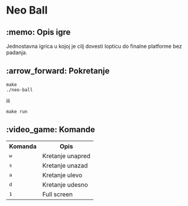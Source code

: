 <h1> Neo Ball </h1>
<h2>  :memo: Opis igre</h2>
<p>Jednostavna igrica u kojoj je cilj dovesti lopticu do finalne platforme bez padanja.</p>

<h2>  :arrow_forward: Pokretanje</h2>

```
make
./neo-ball
```
ili

```
make run
```

<h2>  :video_game: Komande</h2>

<table>
  <tr>
    <th>Komanda</th>
    <th>Opis</th>
  </tr>
  <tr>
    <td>
      <kbd>w</kbd>
    </td>
    <td>
      Kretanje unapred
    </td>
  </tr>
  <tr>
    <td>
      <kbd>s</kbd>
    </td>
    <td>
      Kretanje unazad
    </td>
  </tr>
  <tr>
    <td>
      <kbd>a</kbd>
    </td>
    <td>
      Kretanje ulevo
    </td>
  </tr>
  <tr>
    <td>
      <kbd>d</kbd>
    </td>
    <td>
      Kretanje udesno
    </td>
  </tr>
  <tr>
    <td>
      <kbd>1</kbd>
    </td>
    <td>
      Full screen
    </td>
  </tr>
</table>
